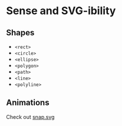 # Sense and SVG-ibility

## Shapes

* `<rect>`
* `<circle>`
* `<ellipse>`
* `<polygon>`
* `<path>`
* `<line>`
* `<polyline>`

## Animations
Check out [snap.svg](http://snapsvg.io/)
